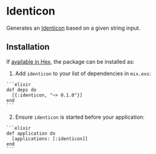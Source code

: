 # Identicon

Generates an [Identicon](https://en.wikipedia.org/wiki/Identicon) based on a given string input.

## Installation

If [available in Hex](https://hex.pm/docs/publish), the package can be installed as:

  1. Add `identicon` to your list of dependencies in `mix.exs`:

    ```elixir
    def deps do
      [{:identicon, "~> 0.1.0"}]
    end
    ```

  2. Ensure `identicon` is started before your application:

    ```elixir
    def application do
      [applications: [:identicon]]
    end
    ```
